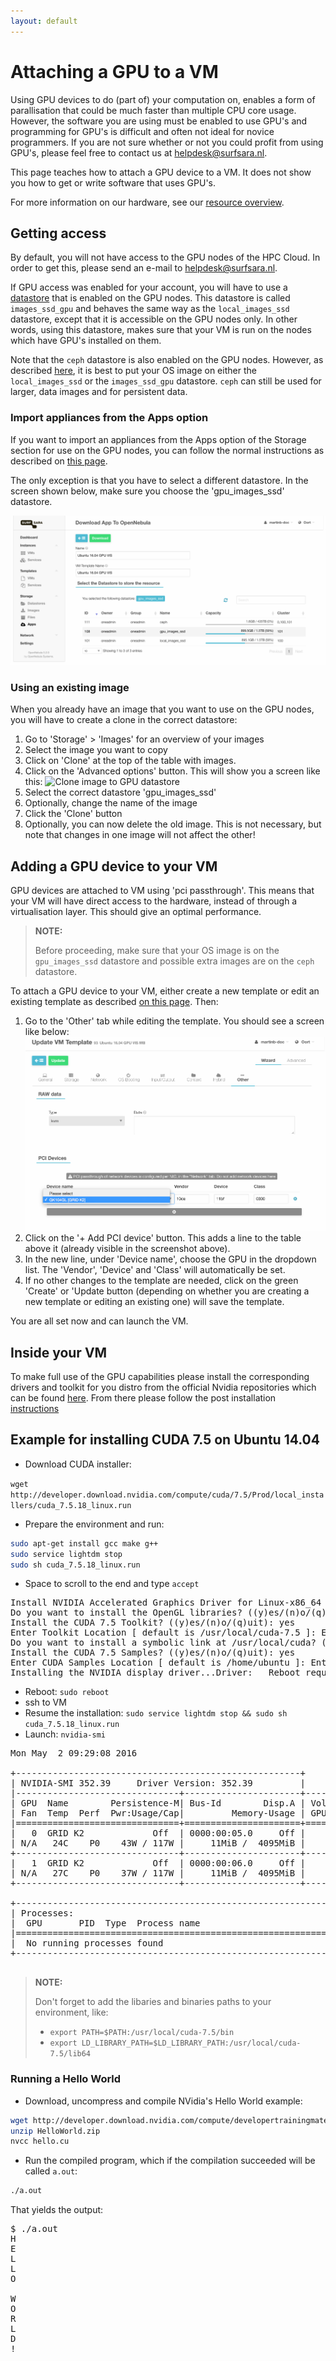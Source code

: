 ```yaml
---
layout: default
---
```

# Attaching a GPU to a VM

Using GPU devices to do (part of) your computation on, enables a form of parallisation that could be much faster than multiple CPU core usage. However, the software you are using must be enabled to use GPU's and programming for GPU's is difficult and often not ideal for novice programmers. If you are not sure whether or not you could profit from using GPU's, please feel free to contact us at [helpdesk@surfsara.nl](mailto:helpdesk@surfsara.nl).

This page teaches how to attach a GPU device to a VM. It does not show you how to get or write software that uses GPU's.

For more information on our hardware, see our [resource overview](resources-available).

## Getting access

By default, you will not have access to the GPU nodes of the HPC Cloud. In order to get this, please send an e-mail to [helpdesk@surfsara.nl](mailto:helpdesk@surfsara.nl).

If GPU access was enabled for your account, you will have to use a [datastore](image_storage) that is enabled on the GPU nodes. This datastore is called `images_ssd_gpu` and behaves the same way as the `local_images_ssd` datastore, except that it is accessible on the GPU nodes only. In other words, using this datastore, makes sure that your VM is run on the nodes which have GPU's installed on them.

Note that the `ceph` datastore is also enabled on the GPU nodes. However, as described [here](image_storage), it is best to put your OS image on either the `local_images_ssd` or the `images_ssd_gpu` datastore. `ceph` can still be used for larger, data images and for persistent data.

### Import appliances from the Apps option

If you want to import an appliances from the Apps option of the Storage section for use on the GPU nodes, you can follow the normal instructions as described on [this page](general-start).

The only exception is that you have to select a different datastore. In the screen shown below, make sure you choose the 'gpu_images_ssd' datastore.

![GPU import from apps](images/gpu/rvs_image_name.png)

### Using an existing image

When you already have an image that you want to use on the GPU nodes, you will have to create a clone in the correct datastore:

 1. Go to 'Storage' > 'Images' for an overview of your images
 2. Select the image you want to copy
 3. Click on 'Clone' at the top of the table with images.
 4. Click on the 'Advanced options' button. This will show you a screen like this:
 ![Clone image to GPU datastore](images/gpu/gpu_clone_image.png)
 5. Select the correct datastore 'gpu_images_ssd'
 6. Optionally, change the name of the image
 7. Click the 'Clone' button
 8. Optionally, you can now delete the old image. This is not necessary, but note that changes in one image will not affect the other!

## Adding a GPU device to your VM

GPU devices are attached to VM using 'pci passthrough'. This means that your VM will have direct access to the hardware, instead of through a virtualisation layer. This should give an optimal performance.

> **NOTE:**
>
> Before proceeding, make sure that your OS image is on the `gpu_images_ssd` datastore and possible extra images are on the `ceph` datastore.

To attach a GPU device to your VM, either create a new template or edit an existing template as described [on this page](customize-your-vm). Then:

 1. Go to the 'Other' tab while editing the template. You should see a screen like below:
 ![Add GPU to template](images/gpu/gpu_add_pci.png)
 2. Click on the '+ Add PCI device' button. This adds a line to the table above it (already visible in the screenshot above).
 3. In the new line, under 'Device name', choose the GPU in the dropdown list. The 'Vendor', 'Device' and 'Class' will automatically be set.
 4. If no other changes to the template are needed, click on the green 'Create' or 'Update button (depending on whether you are creating a new template or editing an existing one) will save the template.

You are all set now and can launch the VM.

## Inside your VM

To make full use of the GPU capabilities please install the corresponding drivers and toolkit for you distro from the official Nvidia repositories which can be found [here](https://developer.nvidia.com/cuda-downloads). From there please follow the post installation [instructions](http://docs.nvidia.com/cuda/cuda-installation-guide-linux/#package-manager-installation) 

## Example for installing CUDA 7.5 on Ubuntu 14.04

* Download CUDA installer: 

```wget http://developer.download.nvidia.com/compute/cuda/7.5/Prod/local_installers/cuda_7.5.18_linux.run```

* Prepare the environment and run:

```bash
sudo apt-get install gcc make g++
sudo service lightdm stop
sudo sh cuda_7.5.18_linux.run
```

* Space to scroll to the end and type `accept`
<pre>
Install NVIDIA Accelerated Graphics Driver for Linux-x86_64 352.39? ((y)es/(n)o/(q)uit): yes
Do you want to install the OpenGL libraries? ((y)es/(n)o/(q)uit) [ default is yes ]: yes
Install the CUDA 7.5 Toolkit? ((y)es/(n)o/(q)uit): yes
Enter Toolkit Location [ default is /usr/local/cuda-7.5 ]: Enter
Do you want to install a symbolic link at /usr/local/cuda? ((y)es/(n)o/(q)uit): yes
Install the CUDA 7.5 Samples? ((y)es/(n)o/(q)uit): yes
Enter CUDA Samples Location [ default is /home/ubuntu ]: Enter
Installing the NVIDIA display driver...Driver:   Reboot required to continue Toolkit:  Installation skipped Samples: Installation skipped
</pre>

* Reboot: ```sudo reboot```
* ssh to VM
* Resume the installation: `sudo service lightdm stop && sudo sh cuda_7.5.18_linux.run`
* Launch: `nvidia-smi`

<pre>
Mon May  2 09:29:08 2016    

+------------------------------------------------------+                       
| NVIDIA-SMI 352.39     Driver Version: 352.39         |                       
|-------------------------------+----------------------+----------------------+
| GPU  Name        Persistence-M| Bus-Id        Disp.A | Volatile Uncorr. ECC |
| Fan  Temp  Perf  Pwr:Usage/Cap|         Memory-Usage | GPU-Util  Compute M. |
|===============================+======================+======================|
|   0  GRID K2             Off  | 0000:00:05.0     Off |                  Off |
| N/A   24C    P0    43W / 117W |     11MiB /  4095MiB |      0%      Default |
+-------------------------------+----------------------+----------------------+
|   1  GRID K2             Off  | 0000:00:06.0     Off |                  Off |
| N/A   27C    P0    37W / 117W |     11MiB /  4095MiB |      0%      Default |
+-------------------------------+----------------------+----------------------+
                                                                               
+-----------------------------------------------------------------------------+
| Processes:                                                       GPU Memory |
|  GPU       PID  Type  Process name                               Usage      |
|=============================================================================|
|  No running processes found                                                 |
+-----------------------------------------------------------------------------+

</pre>

>**NOTE:**
>
>Don't forget to add the libaries and binaries paths to your environment, like:
> - `export PATH=$PATH:/usr/local/cuda-7.5/bin`
> - `export LD_LIBRARY_PATH=$LD_LIBRARY_PATH:/usr/local/cuda-7.5/lib64`


### Running a Hello World

* Download, uncompress and compile NVidia's Hello World example:
```bash
wget http://developer.download.nvidia.com/compute/developertrainingmaterials/samples/cuda_c/HelloWorld.zip
unzip HelloWorld.zip
nvcc hello.cu
```

* Run the compiled program, which if the compilation succeeded will be called `a.out`:
```bash
./a.out
```
 That yields the output:

 <pre>
$ ./a.out
H
E
L
L
O

W
O
R
L
D
!
 </pre>
